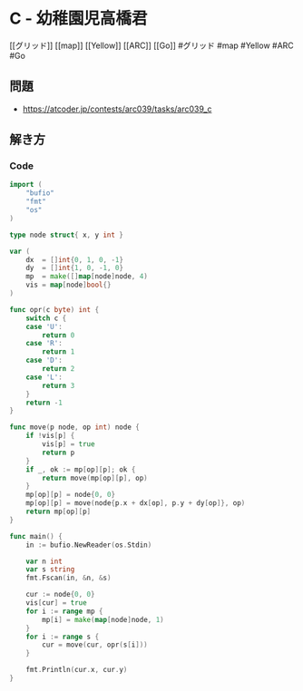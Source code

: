 # C - 幼稚園児高橋君
[[グリッド]] [[map]] [[Yellow]] [[ARC]] [[Go]]
#グリッド #map #Yellow #ARC #Go 

## 問題
- https://atcoder.jp/contests/arc039/tasks/arc039_c

## 解き方
### Code
```go
import (
	"bufio"
	"fmt"
	"os"
)

type node struct{ x, y int }

var (
	dx  = []int{0, 1, 0, -1}
	dy  = []int{1, 0, -1, 0}
	mp  = make([]map[node]node, 4)
	vis = map[node]bool{}
)

func opr(c byte) int {
	switch c {
	case 'U':
		return 0
	case 'R':
		return 1
	case 'D':
		return 2
	case 'L':
		return 3
	}
	return -1
}

func move(p node, op int) node {
	if !vis[p] {
		vis[p] = true
		return p
	}
	if _, ok := mp[op][p]; ok {
		return move(mp[op][p], op)
	}
	mp[op][p] = node{0, 0}
	mp[op][p] = move(node{p.x + dx[op], p.y + dy[op]}, op)
	return mp[op][p]
}

func main() {
	in := bufio.NewReader(os.Stdin)

	var n int
	var s string
	fmt.Fscan(in, &n, &s)

	cur := node{0, 0}
	vis[cur] = true
	for i := range mp {
		mp[i] = make(map[node]node, 1)
	}
	for i := range s {
		cur = move(cur, opr(s[i]))
	}

	fmt.Println(cur.x, cur.y)
}
```